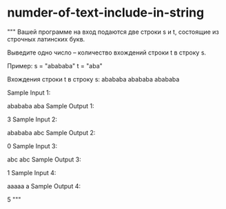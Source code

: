 # numder-of-text-include-in-string
"""
Вашей программе на вход подаются две строки s и t, состоящие из строчных латинских букв.

Выведите одно число – количество вхождений строки t в строку s.

Пример:
s = "abababa"
t = "aba"

Вхождения строки t в строку s:
abababa
abababa
abababa

Sample Input 1:

abababa
aba
Sample Output 1:

3
Sample Input 2:

abababa
abc
Sample Output 2:

0
Sample Input 3:

abc
abc
Sample Output 3:

1
Sample Input 4:

aaaaa
a
Sample Output 4:

5
"""
